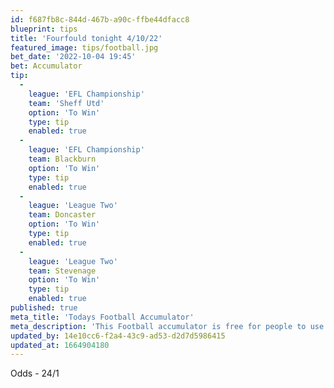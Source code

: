 ```yaml
---
id: f687fb8c-844d-467b-a90c-ffbe44dfacc8
blueprint: tips
title: 'Fourfould tonight 4/10/22'
featured_image: tips/football.jpg
bet_date: '2022-10-04 19:45'
bet: Accumulator
tip:
  -
    league: 'EFL Championship'
    team: 'Sheff Utd'
    option: 'To Win'
    type: tip
    enabled: true
  -
    league: 'EFL Championship'
    team: Blackburn
    option: 'To Win'
    type: tip
    enabled: true
  -
    league: 'League Two'
    team: Doncaster
    option: 'To Win'
    type: tip
    enabled: true
  -
    league: 'League Two'
    team: Stevenage
    option: 'To Win'
    type: tip
    enabled: true
published: true
meta_title: 'Todays Football Accumulator'
meta_description: 'This Football accumulator is free for people to use who are looking for Football tips. UK football tips daily. Lets beat the bookies. Winning Bets'
updated_by: 14e10cc6-f2a4-43c9-ad53-d2d7d5986415
updated_at: 1664904180
---
```

Odds - 24/1